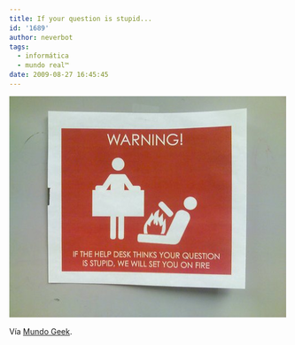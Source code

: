 ```yaml
---
title: If your question is stupid...
id: '1689'
author: neverbot
tags:
  - informática
  - mundo real™
date: 2009-08-27 16:45:45
---
```


[![](./if-your-question-is-stupid/advertencia-servicio-tecnico.jpg)](http://mundogeek.net/archivos/2009/08/27/piensa-antes-de-preguntar/)

Vía [Mundo Geek](http://mundogeek.net/archivos/2009/08/27/piensa-antes-de-preguntar/).